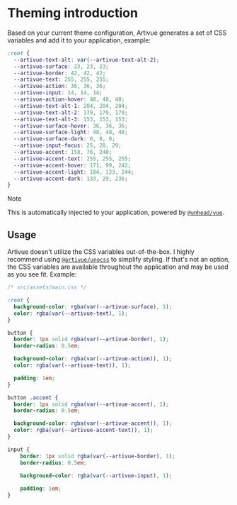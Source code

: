 # Theming introduction

Based on your current theme configuration, Artivue generates a set of CSS variables and add it to your application, example:

```css
:root {
  --artivue-text-alt: var(--artivue-text-alt-2);
  --artivue-surface: 23, 23, 23;
  --artivue-border: 42, 42, 42;
  --artivue-text: 255, 255, 255;
  --artivue-action: 36, 36, 36;
  --artivue-input: 14, 14, 14;
  --artivue-action-hover: 48, 48, 48;
  --artivue-text-alt-1: 204, 204, 204;
  --artivue-text-alt-2: 179, 179, 179;
  --artivue-text-alt-3: 153, 153, 153;
  --artivue-surface-hover: 36, 36, 36;
  --artivue-surface-light: 48, 48, 48;
  --artivue-surface-dark: 0, 0, 0;
  --artivue-input-focus: 25, 20, 29;
  --artivue-accent: 158, 76, 240;
  --artivue-accent-text: 255, 255, 255;
  --artivue-accent-hover: 171, 99, 242;
  --artivue-accent-light: 184, 123, 244;
  --artivue-accent-dark: 133, 29, 236;
}
```

> [!NOTE]
> This is automatically injected to your application, powered by [`@unhead/vue`](https://unhead.unjs.io/).

## Usage

Artivue doesn't utilize the CSS variables out-of-the-box. I highly recommend using [`@artivue/unocss`](/integrations/unocss) to simplify styling. If that's not an option, the CSS variables are available throughout the application and may be used as you see fit. Example:

```css
/* src/assets/main.css */

:root {
  background-color: rgba(var(--artivue-surface), 1);
  color: rgba(var(--artivue-text), 1);
}

button {
  border: 1px solid rgba(var(--artivue-border), 1);
  border-radius: 0.5em;

  background-color: rgba(var(--artivue-action)), 1);
  color: rgba(var(--artivue-text)), 1);

  padding: 1em;
}

button .accent {
  border: 1px solid rgba(var(--artivue-accent), 1);
  border-radius: 0.5em;

  background-color: rgba(var(--artivue-accent)), 1);
  color: rgba(var(--artivue-accent-text)), 1);
}

input {
    border: 1px solid rgba(var(--artivue-border), 1);
    border-radius: 0.5em;

    background-color: rgba(var(--artivue-input), 1);
    
    padding: 1em;
}
```
